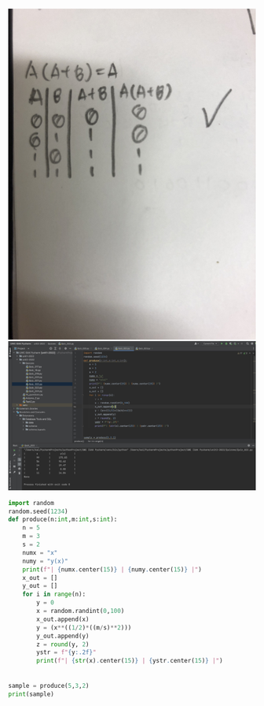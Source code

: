 ![Boolean proof](https://github.com/KaiFig/Unit_2/blob/main/Quizzes/Quiz_022_bool.jpg)
![Test](https://github.com/KaiFig/Unit_2/blob/main/Quizzes/Quiz_022_test.jpg)

```.py
import random
random.seed(1234)
def produce(n:int,m:int,s:int):
    n = 5
    m = 3
    s = 2
    numx = "x"
    numy = "y(x)"
    print(f"| {numx.center(15)} | {numy.center(15)} |")
    x_out = []
    y_out = []
    for i in range(n):
        y = 0
        x = random.randint(0,100)
        x_out.append(x)
        y = (x**((1/2)*((m/s)**2)))
        y_out.append(y)
        z = round(y, 2)
        ystr = f"{y:.2f}"
        print(f"| {str(x).center(15)} | {ystr.center(15)} |")


sample = produce(5,3,2)
print(sample)
